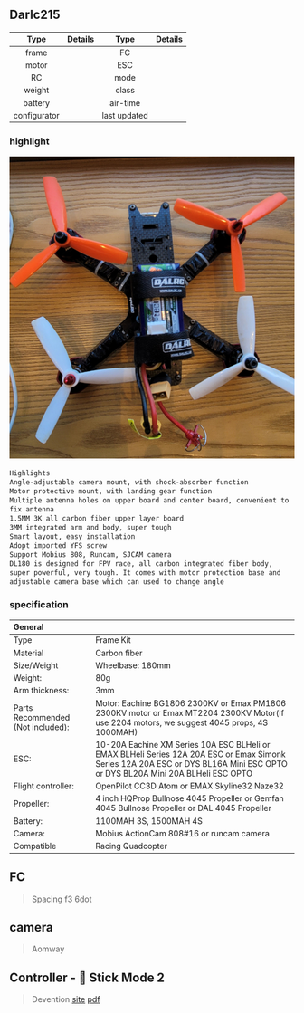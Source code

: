 ## Darlc215

| Type  | Details | Type  | Details |
| :---: | ---  | :---: | ---  |
| frame |  | FC |  |
| motor |  | ESC |  |
| RC  |  | mode |  |
| weight |  | class |  |
| battery |  | air-time |  |
| configurator |  |  last updated |   |
### highlight
![dalrc](images/dal/dalrc.jpg)
```
Highlights
Angle-adjustable camera mount, with shock-absorber function
Motor protective mount, with landing gear function
Multiple antenna holes on upper board and center board, convenient to fix antenna
1.5MM 3K all carbon fiber upper layer board
3MM integrated arm and body, super tough
Smart layout, easy installation
Adopt imported YFS screw
Support Mobius 808, Runcam, SJCAM camera
DL180 is designed for FPV race, all carbon integrated fiber body, super powerful, very tough. It comes with motor protection base and adjustable camera base which can used to change angle
```

### specification

|General|  |
|:----| :--- |
|Type	| Frame Kit|
|Material	| Carbon fiber|
|Size/Weight	| Wheelbase: 180mm|
|Weight: | 80g|
|Arm thickness: | 3mm|
|Parts Recommended (Not included):	| Motor: Eachine BG1806 2300KV or Emax PM1806 2300KV motor or Emax MT2204 2300KV Motor(If use 2204 motors, we suggest 4045 props, 4S 1000MAH)|
|ESC: | 10-20A Eachine XM Series 10A ESC BLHeli or EMAX BLHeli Series 12A 20A ESC or Emax Simonk Series 12A 20A ESC or DYS BL16A Mini ESC OPTO or DYS BL20A Mini 20A BLHeli ESC OPTO|
|Flight controller: | OpenPilot CC3D Atom or EMAX Skyline32 Naze32|
|Propeller: | 4 inch HQProp Bullnose 4045 Propeller or Gemfan 4045 Bullnose Propeller or DAL 4045 Propeller|
|Battery: | 1100MAH 3S, 1500MAH 4S|
|Camera: | Mobius ActionCam 808#16 or runcam camera|
|Compatible	| Racing Quadcopter|

## FC 

> Spacing f3 6dot


## camera

> Aomway


## Controller - 💯 Stick Mode 2

> Devention
[site](https://www.manualslib.com/products/Devention-Devo-F12e-3790325.html)
[pdf](./devo_f12e.pdf)